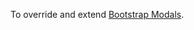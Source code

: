 To override and extend [Bootstrap Modals](https://getbootstrap.com/docs/4.3/components/modal/).

<script>
/* To open external links in new window */
Array.from(document.links)
  .filter(link => link.hostname != window.location.hostname)
  .forEach(link => link.target = '_blank');
</script>
